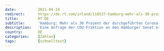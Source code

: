 ```yaml
---
date:          2021-04-24
redirect:      https://de.rt.com/inland/116537-hamburg-mehr-als-30-prozent-der-corona-tests-sind-falsch-positiv/
title:         RT DE
subtitle:      'Hamburg: Mehr als 30 Prozent der durchgeführten Corona-Tests sind falsch positiv'
description:   'Eine Anfrage der CDU-Fraktion an den Hamburger Senat ergab, dass die Einwohner der Hansestadt häufig zu Unrecht in Angst versetzt werden, denn mehr als 30 Prozent der in der Stadt durchgeführten Corona-Tests erwiesen sich als falsch positiv.'
country:       DE
categories:    [Zahlen]
tags:          [schnelltest]
---
```

